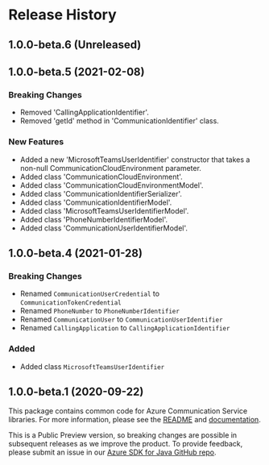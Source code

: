 # Release History

## 1.0.0-beta.6 (Unreleased)

## 1.0.0-beta.5 (2021-02-08)
### Breaking Changes
- Removed 'CallingApplicationIdentifier'.
- Removed 'getId' method in 'CommunicationIdentifier' class.

### New Features
- Added a new 'MicrosoftTeamsUserIdentifier' constructor that takes a non-null CommunicationCloudEnvironment parameter.
- Added class 'CommunicationCloudEnvironment'.
- Added class 'CommunicationCloudEnvironmentModel'.
- Added class 'CommunicationIdentifierSerializer'.
- Added class 'CommunicationIdentifierModel'.
- Added class 'MicrosoftTeamsUserIdentifierModel'.
- Added class 'PhoneNumberIdentifierModel'.
- Added class 'CommunicationUserIdentifierModel'.

## 1.0.0-beta.4 (2021-01-28)
### Breaking Changes
- Renamed `CommunicationUserCredential` to `CommunicationTokenCredential`
- Renamed `PhoneNumber` to `PhoneNumberIdentifier`
- Renamed `CommunicationUser` to `CommunicationUserIdentifier `
- Renamed `CallingApplication` to `CallingApplicationIdentifier`

### Added
- Added class `MicrosoftTeamsUserIdentifier`

## 1.0.0-beta.1 (2020-09-22)
This package contains common code for Azure Communication Service libraries. For more information, please see the [README][read_me] and [documentation][documentation].

This is a Public Preview version, so breaking changes are possible in subsequent releases as we improve the product. To provide feedback, please submit an issue in our [Azure SDK for Java GitHub repo](https://github.com/Azure/azure-sdk-for-java/issues).

<!-- LINKS -->
[read_me]: https://github.com/Azure/azure-sdk-for-android/blob/master/sdk/communication/azure-communication-common/README.md
[documentation]: https://docs.microsoft.com/azure/communication-services/quickstarts/chat/get-started?pivots=programming-language-java
